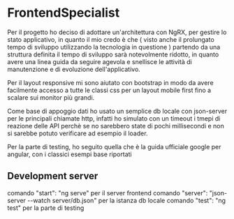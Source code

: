 # FrontendSpecialist

Per il progetto ho deciso di adottare un'architettura con NgRX, per gestire lo stato applicativo, in quanto il mio credo è che ( visto anche il prolungato tempo di sviluppo utilizzando 
la tecnologia in questione ) partendo da una struttura definita il tempo di sviluppo sarà notevolmente ridotto, in quanto avere una linea guida da seguire agevola e snellisce le attività di manutenzione e di 
evoluzione dell'applicativo. 

Per il layout responsive mi sono aiutato con bootstrap in modo da avere facilmente accesso a tutte le classi css per un layout mobile first fino a scalare sui monitor più grandi.

Come base di appoggio dati ho usato un semplice db locale con json-server per le principali chiamate http, infatti ho simulato con un timeout i tmepi di reazione delle API perchè 
se no sarebbero state di pochi millisecondi e non si sarebbe potuto verificare ad esempio il loader.

Per la parte di testing, ho seguito quella che è la guida ufficiale google per angular, con i classici esempi base riportati

## Development server

comando "start": "ng serve" per il server frontend
comando "server": "json-server --watch server/db.json" per la istanza db locale
comando "test": "ng test" per la parte di testing
